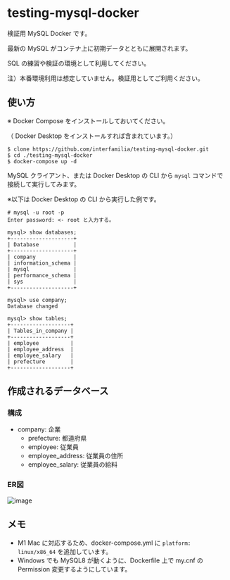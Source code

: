 # testing-mysql-docker
検証用 MySQL Docker です。

最新の MySQL がコンテナ上に初期データとともに展開されます。

SQL の練習や検証の環境として利用してください。

注）本番環境利用は想定していません。検証用としてご利用ください。

## 使い方

※ Docker Compose をインストールしておいてください。

（ Docker Desktop をインストールすれば含まれています。）

```
$ clone https://github.com/interfamilia/testing-mysql-docker.git
$ cd ./testing-mysql-docker
$ docker-compose up -d
```

MySQL クライアント、または Docker Desktop の CLI から `mysql` コマンドで接続して実行してみます。

※以下は Docker Desktop の CLI から実行した例です。

```
# mysql -u root -p
Enter password: <- root と入力する。

mysql> show databases;
+--------------------+
| Database           |
+--------------------+
| company            |
| information_schema |
| mysql              |
| performance_schema |
| sys                |
+--------------------+

mysql> use company;
Database changed

mysql> show tables;
+-------------------+
| Tables_in_company |
+-------------------+
| employee          |
| employee_address  |
| employee_salary   |
| prefecture        |
+-------------------+
```

## 作成されるデータベース

### 構成
* company: 企業
  * prefecture: 都道府県
  * employee: 従業員
  * employee_address: 従業員の住所
  * employee_salary: 従業員の給料

### ER図

![image](https://user-images.githubusercontent.com/61341140/170672728-4cdd08aa-410b-4a0f-89be-424098eb56c5.png)

## メモ

* M1 Mac に対応するため、docker-compose.yml に `platform: linux/x86_64` を追加しています。
* Windows でも MySQL8 が動くように、Dockerfile 上で my.cnf の Permission 変更するようにしています。
